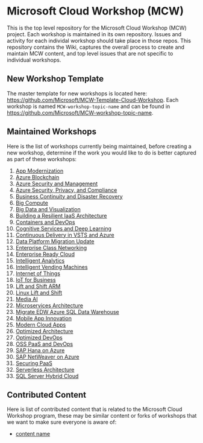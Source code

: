 # Microsoft Cloud Workshop (MCW)
This is the top level repository for the Microsoft Cloud Workshop (MCW) project. Each workshop is maintained in its own repository.  Issues and activity for each individal workshop should take place in those repos.  This repository contains the Wiki, captures the overall process to create and maintain MCW content, and top level issues that are not specific to individual workshops.

## New Workshop Template
The master template for new workshops is located here: https://github.com/Microsoft/MCW-Template-Cloud-Workshop. Each workshop is named `MCW-workshop-topic-name` and can be found in https://github.com/Microsoft/MCW-workshop-topic-name.

## Maintained Workshops
Here is the list of workshops currently being maintained, before creating a new workshop, determine if the work you would like to do is better captured as part of these workshops:

1. [App Modernization](https://github.com/Microsoft/MCW-App-Modernization)
1. [Azure Blockchain](https://github.com/Microsoft/MCW-Azure-Blockchain)
1. [Azure Security and Management](https://github.com/Microsoft/MCW-Azure-Security-and-Management)
1. [Azure Security, Privacy, and Compliance](https://github.com/Microsoft/MCW-Azure-Security-Privacy-and-Compliance)
1. [Business Continuity and Disaster Recovery](https://github.com/Microsoft/MCW-Business-Continuity-and-Disaster-Recovery)
1. [Big Compute](Microsoft/MCW-Big-Compute)
1. [Big Data and Visualization](https://github.com/Microsoft/MCW-Big-Data-and-Visualization)
1. [Building a Resilient IaaS Architecture](https://github.com/Microsoft/MCW-Building-A-Resilient-IaaS-Architecture)
1. [Containers and DevOps](https://github.com/Microsoft/MCW-Containers-and-DevOps)
1. [Cognitive Services and Deep Learning](Microsoft/MCW-Cognitive-Services-and-Deep-Learning)
1. [Continuous Delivery in VSTS and Azure](https://github.com/Microsoft/MCW-Continuous-Delivery-in-VSTS-and-Azure)
1. [Data Platform Migration Update](https://github.com/Microsoft/MCW-Data-Platform-Migration-Upgrade)
1. [Enterprise Class Networking](https://github.com/Microsoft/MCW-Enterprise-Class-Networking)
1. [Enterprise Ready Cloud](https://github.com/Microsoft/MCW-Enterprise-Ready-Cloud)
1. [Intelligent Analytics](https://github.com/Microsoft/MCW-Intelligent-Analytics)
1. [Intelligent Vending Machines](https://github.com/Microsoft/MCW-Intelligent-Vending-Machines)
1. [Internet of Things](https://github.com/Microsoft/MCW-Internet-of-Things)
1. [IoT for Business](https://github.com/Microsoft/MCW-IoT-for-Business)
1. [Lift and Shift ARM](https://github.com/Microsoft/MCW-Lift-and-Shift-ARM)
1. [Linux Lift and Shift](https://github.com/Microsoft/MCW-Linux-Lift-and-Shift)
1. [Media AI](https://github.com/Microsoft/MCW-Media-AI)
1. [Microservices Architecture](https://github.com/Microsoft/MCW-Microservices-Architecture)
1. [Migrate EDW Azure SQL Data Warehouse](https://github.com/Microsoft/MCW-Migrate-EDW-Azure-SQL-Data-Warehouse)
1. [Mobile App Innovation](https://github.com/Microsoft/MCW-Mobile-App-Innovation)
1. [Modern Cloud Apps](https://github.com/Microsoft/MCW-Modern-Cloud-Apps)
1. [Optimized Architecture](https://github.com/Microsoft/MCW-Optimized-Architecture)
1. [Optimized DevOps](https://github.com/Microsoft/MCW-OSS-DevOps)
1. [OSS PaaS and DevOps](https://github.com/Microsoft/MCW-OSS-PaaS-and-DevOps)
1. [SAP Hana on Azure](https://github.com/Microsoft/MCW-SAP-Hana-on-Azure)
1. [SAP NetWeaver on Azure](https://github.com/Microsoft/MCW-SAP-NetWeaver-on-Azure)
1. [Securing PaaS](https://github.com/Microsoft/MCW-Securing-PaaS)
1. [Serverless Architecture](https://github.com/Microsoft/MCW-Serverless-Architecture)
1. [SQL Server Hybrid Cloud](https://github.com/Microsoft/MCW-SQL-Server-Hybrid-Cloud) 

## Contributed Content
Here is list of contributed content that is related to the Microsoft Cloud Workshop program, these may be similar content or forks of workshops that we want to make sure everyone is aware of:
- [content name](https://www.github.com/name)
